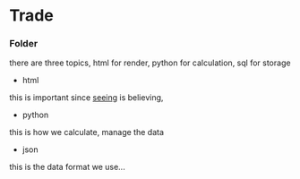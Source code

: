 # Trade

### Folder

there are three topics, html for render, python for calculation, sql for storage

- html

this is important since [seeing](https://masara24.github.io/Trade/) is believing,

- python

this is how we calculate, manage the data

- json

this is the data format we use...
